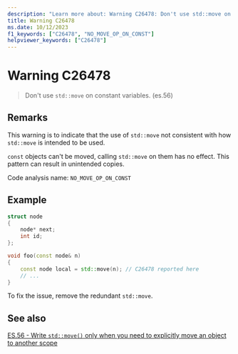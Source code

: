 ```yaml
---
description: "Learn more about: Warning C26478: Don't use std::move on constant variables. (es.56)"
title: Warning C26478
ms.date: 10/12/2023
f1_keywords: ["C26478", "NO_MOVE_OP_ON_CONST"]
helpviewer_keywords: ["C26478"]
---
```

# Warning C26478

> Don't use `std::move` on constant variables. (es.56)

## Remarks

This warning is to indicate that the use of `std::move` not consistent with how `std::move` is intended to be used.

`const` objects can't be moved, calling `std::move` on them has no effect. This pattern can result in unintended copies.

Code analysis name: `NO_MOVE_OP_ON_CONST`

## Example

```cpp
struct node
{
    node* next;
    int id;
};

void foo(const node& n)
{
    const node local = std::move(n); // C26478 reported here
    // ...
}
```

To fix the issue, remove the redundant `std::move`.

## See also

[ES.56 - Write `std::move()` only when you need to explicitly move an object to another scope](https://isocpp.github.io/CppCoreGuidelines/CppCoreGuidelines#Res-move)
